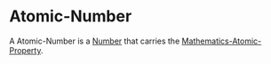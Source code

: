 # Atomic-Number

A Atomic-Number is a [Number](60000.md) that carries the [Mathematics-Atomic-Property](13000009.md).